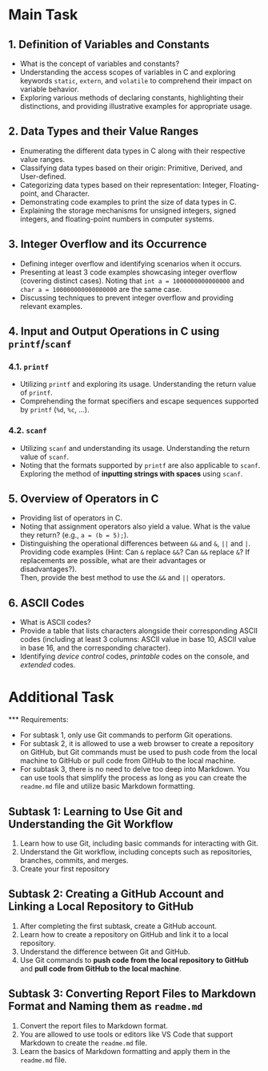 # Main Task

## 1. Definition of Variables and Constants
   - What is the concept of variables and constants?
   - Understanding the access scopes of variables in C and exploring keywords `static`, `extern`, and `volatile` to comprehend their impact on variable behavior.
   - Exploring various methods of declaring constants, highlighting their distinctions, and providing illustrative examples for appropriate usage.

## 2. Data Types and their Value Ranges
   - Enumerating the different data types in C along with their respective value ranges.
   - Classifying data types based on their origin: Primitive, Derived, and User-defined.
   - Categorizing data types based on their representation: Integer, Floating-point, and Character.
   - Demonstrating code examples to print the size of data types in C.
   - Explaining the storage mechanisms for unsigned integers, signed integers, and floating-point numbers in computer systems.

## 3. Integer Overflow and its Occurrence
   - Defining integer overflow and identifying scenarios when it occurs.
   - Presenting at least 3 code examples showcasing integer overflow (covering distinct cases). Noting that `int a = 1000000000000000` and `char a = 100000000000000000` are the same case.
   - Discussing techniques to prevent integer overflow and providing relevant examples.

## 4. Input and Output Operations in C using `printf`/`scanf`

### 4.1. `printf`
   - Utilizing `printf` and exploring its usage. Understanding the return value of `printf`.
   - Comprehending the format specifiers and escape sequences supported by `printf` (`%d`, `%c`, ...).

### 4.2. `scanf`  
   - Utilizing `scanf` and understanding its usage. Understanding the return value of `scanf`.
   - Noting that the formats supported by `printf` are also applicable to `scanf`. Exploring the method of **inputting strings with spaces** using `scanf`.

## 5. Overview of Operators in C
   - Providing list of operators in C.
   - Noting that assignment operators also yield a value. What is the value they return? (e.g., `a = (b = 5);`).
   - Distinguishing the operational differences between `&&` and `&`, `||` and `|`.  
   Providing code examples (Hint: Can `&` replace `&&`? Can `&&` replace `&`? If replacements are possible, what are their advantages or disadvantages?).  
   Then, provide the best method to use the `&&` and `||` operators.

## 6. ASCII Codes
   - What is ASCII codes?
   - Provide a table that lists characters alongside their corresponding ASCII codes (including at least 3 columns: ASCII value in base 10, ASCII value in base 16, and the corresponding character).
   - Identifying *device control* codes, *printable* codes on the console, and *extended* codes.

# Additional Task

*** Requirements:
- For subtask 1, only use Git commands to perform Git operations.
- For subtask 2, it is allowed to use a web browser to create a repository on GitHub, but Git commands must be used to push code from the local machine to GitHub or pull code from GitHub to the local machine.
- For subtask 3, there is no need to delve too deep into Markdown. You can use tools that simplify the process as long as you can create the `readme.md` file and utilize basic Markdown formatting.

## Subtask 1: Learning to Use Git and Understanding the Git Workflow
1. Learn how to use Git, including basic commands for interacting with Git.
2. Understand the Git workflow, including concepts such as repositories, branches, commits, and merges.
3. Create your first repository

## Subtask 2: Creating a GitHub Account and Linking a Local Repository to GitHub
1. After completing the first subtask, create a GitHub account.
2. Learn how to create a repository on GitHub and link it to a local repository.
3. Understand the difference between Git and GitHub.
4. Use Git commands to **push code from the local repository to GitHub** and **pull code from GitHub to the local machine**.

## Subtask 3: Converting Report Files to Markdown Format and Naming them as `readme.md`
1. Convert the report files to Markdown format.
2. You are allowed to use tools or editors like VS Code that support Markdown to create the `readme.md` file.
3. Learn the basics of Markdown formatting and apply them in the `readme.md` file.